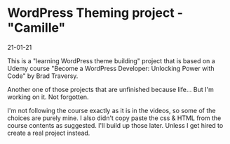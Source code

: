 # WordPress Theming project - "Camille"

21-01-21

This is a "learning WordPress theme building" project that is based on a Udemy course "Become a WordPress Developer: Unlocking Power with Code" by Brad Traversy.

Another one of those projects that are unfinished because life... But I'm working on it. Not forgotten.

I'm not following the course exactly as it is in the videos, so some of the choices are purely mine. I also didn't copy paste the css & HTML from the course contents as suggested.
I'll build up those later. Unless I get hired to create a real project instead.
